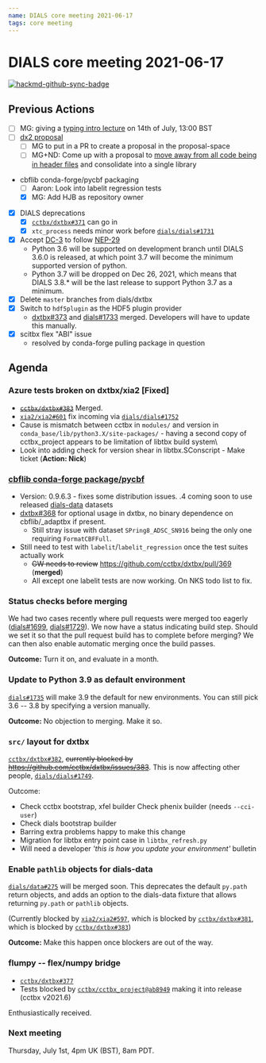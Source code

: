 ```yaml
---
name: DIALS core meeting 2021-06-17
tags: core meeting
---
```


# DIALS core meeting 2021-06-17

[![hackmd-github-sync-badge](https://hackmd.io/cVC3lGMmQbKDMYMfGSEaxQ/badge)](https://hackmd.io/cVC3lGMmQbKDMYMfGSEaxQ)


## Previous Actions

* [ ] MG: giving a [typing intro lecture](https://dials.github.io/kb/core/2020917#typing-mypy) on 14th of July, 13:00 BST
* [ ] [dx2 proposal](https://dials.github.io/kb/core/20210128#dx2-proposal)
	* [ ] MG to put in a PR to create a proposal in the proposal-space
    * [ ] MG+ND: Come up with a proposal to [move away from all code being in header files](https://dials.github.io/kb/core/20201001#overall-architecture-discussion) and consolidate into a single library
- cbflib conda-forge/pycbf packaging
    - [ ] Aaron: Look into labelit regression tests
    - [X] MG: Add HJB as repository owner
- [x] DIALS deprecations
    - [X] [`cctbx/dxtbx#371`](https://github.com/cctbx/dxtbx/pull/371) can go in
    - [X] `xtc_process` needs minor work before [`dials/dials#1731`](https://github.com/dials/dials/pull/1731)
- [X] Accept [DC-3](https://dials.github.io/kb/proposals/dc3) to follow [NEP-29](https://numpy.org/neps/nep-0029-deprecation_policy.html)
    - Python 3.6 will be supported on development branch until DIALS 3.6.0 is released, at which point 3.7 will become the minimum supported version of python.
    - Python 3.7 will be dropped on Dec 26, 2021, which means that DIALS 3.8.* will be the last release to support Python 3.7 as a minimum.
- [X] Delete `master` branches from dials/dxtbx
- [X] Switch to `hdf5plugin` as the HDF5 plugin provider 
    - [dxtbx#373](https://github.com/cctbx/dxtbx/pull/373) and [dials#1733](https://github.com/dials/dials/pull/1733) merged. Developers will have to update this manually.
- [X] scitbx flex "ABI" issue
    - resolved by conda-forge pulling package in question

## Agenda

### Azure tests broken on dxtbx/xia2 [Fixed]
- ~~[`cctbx/dxtbx#383`](https://github.com/cctbx/dxtbx/issues/383)~~ Merged.
- [`xia2/xia2#601`](https://github.com/xia2/xia2/issues/601) fix incoming via [`dials/dials#1752`](https://github.com/dials/dials/pull/1752)
- Cause is mismatch between cctbx in `modules/` and version in `conda_base/lib/python3.X/site-packages/` - having a second copy of cctbx_project appears to be limitation of libtbx build system\
- Look into adding check for version shear in libtbx.SConscript - Make ticket (**Action: Nick**)


### [cbflib conda-forge package/pycbf](https://dials.github.io/kb/core/20210520#cbflib-conda-forge-package)

* Version: 0.9.6.3 - fixes some distribution issues. .4 coming soon to use released [dials-data](https://github.com/dials/data/blob/master/dials_data/definitions/pycbf.yml) datasets
* [dxtbx#368](https://github.com/cctbx/dxtbx/pull/368) for optional usage in dxtbx, no binary dependence on cbflib/_adaptbx if present.
    * Still stray issue with dataset `SPring8_ADSC_SN916` being the only one requiring `FormatCBFFull`.
* Still need to test with `labelit`/`labelit_regression` once the test suites actually work
    * ~~GW needs to review~~ https://github.com/cctbx/dxtbx/pull/369 (**merged**)
    * All except one labelit tests are now working. On NKS todo list to fix.


### Status checks before merging
We had two cases recently where pull requests were merged too eagerly ([dials#1699](https://github.com/dials/dials/pull/1699#issuecomment-847388092), [dials#1729](https://github.com/dials/dials/issues/1729)). We now have a status indicating build step. Should we set it so that the pull request build has to complete before merging? We can then also enable automatic merging once the build passes.

**Outcome:** Turn it on, and evaluate in a month.


### Update to Python 3.9 as default environment
[`dials#1735`](https://github.com/dials/dials/pull/1735) will make 3.9 the default for new environments. You can still pick 3.6 -- 3.8 by specifying a version manually.

**Outcome:** No objection to merging. Make it so.


### `src/` layout for dxtbx
[`cctbx/dxtbx#382`](https://github.com/cctbx/dxtbx/pull/382), ~~currently blocked by https://github.com/cctbx/dxtbx/issues/383~~.
This is now affecting other people, [`dials/dials#1749`](https://github.com/dials/dials/issues/1749).

Outcome:
- Check cctbx bootstrap, xfel builder Check phenix builder (needs `--cci-user`)
- Check dials bootstrap builder
- Barring extra problems happy to make this change
- Migration for libtbx entry point case in `libtbx_refresh.py`
- Will need a developer *'this is how you update your environment'* bulletin


### Enable `pathlib` objects for dials-data 
[`dials/data#275`](https://github.com/dials/data/pull/275) will be merged soon. This deprecates the default `py.path` return objects, and adds an option to the dials-data fixture that allows returning `py.path` or `pathlib` objects.

(Currently blocked by [`xia2/xia2#597`](https://github.com/xia2/xia2/pull/597), which is blocked by [`cctbx/dxtbx#381`](https://github.com/cctbx/dxtbx/pull/381), which is blocked by [`cctbx/dxtbx#383`](https://github.com/cctbx/dxtbx/issues/383))

**Outcome:** Make this happen once blockers are out of the way.


### flumpy -- flex/numpy bridge
- [`cctbx/dxtbx#377`](https://github.com/cctbx/dxtbx/pull/377)
- Tests blocked by [`cctbx/cctbx_project@ab8949`](https://github.com/cctbx/cctbx_project/commit/ab8949cd765dd31ef8749a5b5950459ffdf35c36) making it into release (cctbx v2021.6)

Enthusiastically received.


### Next meeting
Thursday, July 1st, 4pm UK (BST), 8am PDT.
